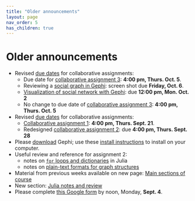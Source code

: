 ```yaml
---
title: "Older announcements"
layout: page
nav_order: 5
has_children: true
---
```



# Older announcements


- Revised [due dates](../deadlines/) for collaborative assignments:
    -  Due date for [collaborative assignment 3](../assignments/nb3/): **4:00 pm, Thurs. Oct. 5**.
    -  Reviewing a [social graph in Gephi](../assignments/gephi/): screen shot due **Friday, Oct. 6**.
    - [Visualization of social network with Gephi](../assignments/gephi/): due **12:00 pm, Mon. Oct. 2**
    - No change to due date of [collaborative assignment 3](../assignments/nb3/): **4:00 pm, Thurs. Oct. 5**
- Revised [due dates](../deadlines/) for collaborative assignments:
    - [Collaborative assignment 1](./assignments/nb1/): **4:00 pm, Thurs. Sept. 21**.
    - Redesigned [collaborative assignment 2](../assignments/nb2/): due **4:00 pm, Thurs. Sept. 28**
- Please [download](https://gephi.org/users/download/) Gephi; use these [install instructions](https://gephi.org/users/install/) to install on your computer.
- Useful review and reference for assignment 2:
    - notes on [`for` loops and dictionaries](../julia/julia-loops-dictionaries.html) in Julia
    - notes on [plain-text formats for graph structures](../julia/graph-formats/)
- Material from previous weeks available on new page: [Main sections of course](../modules/)
- New section: [Julia notes and review](../julia/)
- Please complete [this Google form](https://forms.gle/MQR2iGSxoD3VAKWX7) by noon, Monday, **Sept. 4**.


